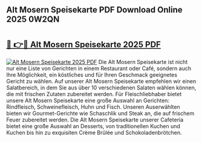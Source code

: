 ## Alt Mosern Speisekarte PDF Download Online 2025 0W2QN

# <h2><a href="http://gc6ssmc.nevu.top/?p=Alt+Mosern+Speisekarte">🔗 👉🔴 Alt Mosern Speisekarte 2025 PDF</a></h2>

[![Alt Mosern Speisekarte 2025 PDF](https://i.imgur.com/dBaPXMq.png)](http://gc6ssmc.nevu.top/?p=Alt+Mosern+Speisekarte)
Die Alt Mosern Speisekarte ist nicht nur eine Liste von Gerichten in einem Restaurant oder Café, sondern auch Ihre Möglichkeit, ein köstliches und für Ihren Geschmack geeignetes Gericht zu wählen. Auf unserer Alt Mosern Speisekarte empfehlen wir einen Salatbereich, in dem Sie aus über 10 verschiedenen Salaten wählen können, die mit frischen Zutaten zubereitet werden. Für Fleischliebhaber bietet unsere Alt Mosern Speisekarte eine große Auswahl an Gerichten: Rindfleisch, Schweinefleisch, Huhn und Fisch. Unseren Auserwählten bieten wir Gourmet-Gerichte wie Schaschlik und Steak an, die auf frischem Feuer zubereitet werden. Die Alt Mosern Speisekarte unserer Cafeteria bietet eine große Auswahl an Desserts, von traditionellen Kuchen und Kuchen bis hin zu exquisiten Crème Brûlée und Schokoladenbrötchen.
